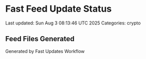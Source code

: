 # Fast Feed Update Status
Last updated: Sun Aug  3 08:13:46 UTC 2025
Categories: crypto

## Feed Files Generated

Generated by Fast Updates Workflow
